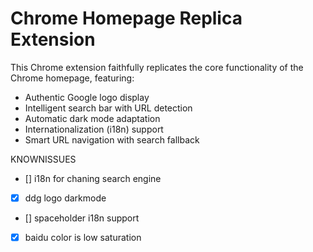 # Chrome Homepage Replica Extension
This Chrome extension faithfully replicates the core functionality of the Chrome homepage, featuring:

- Authentic Google logo display
- Intelligent search bar with URL detection
- Automatic dark mode adaptation
- Internationalization (i18n) support
- Smart URL navigation with search fallback


KNOWNISSUES
- [] i18n for chaning search engine
- [x] ddg logo darkmode
- [] spaceholder i18n support
- [x] baidu color is low saturation